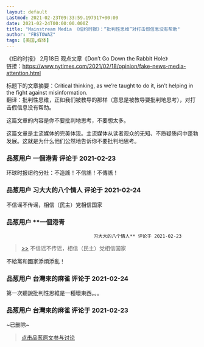 ```yaml
---
layout: default
Lastmod: 2021-02-23T09:33:59.197917+00:00
date: 2021-02-24T00:00:00.000Z
title: "Mainstream Media 《纽约时报》：“批判性思维”对打击假信息没有帮助"
author: "FBSTOWAZ"
tags: [美国,媒体]
---
```


《纽约时报》 2月18日 观点文章《Don’t Go Down the Rabbit Hole》  
链接：https://www.nytimes.com/2021/02/18/opinion/fake-news-media-attention.html  
  
标题下的文章摘要：Critical thinking, as we’re taught to do it, isn’t helping in the fight against misinformation.  
翻译：批判性思维，正如我们被教导的那样（意思是被教导要批判地思考），对打击假信息没有帮助。  
  
这篇文章的内容是你不要批判地思考，不要想太多。  
  
这篇文章是主流媒体的完美体现。主流媒体从读者观众的无知、不质疑质问中蓬勃发展。这就是为什么他们公然地告诉你不要批判地思考。

            
### 品葱用户 **一個港青** 评论于 2021-02-23
        
环球时报纽约分社：不造謠！不信謠！不傳謠！
        


            
### 品葱用户 **习大大的八个情人** 评论于 2021-02-24
        
不信谣不传谣，相信（民主）党相信国家
        


            
### 品葱用户 **一個港青				
									习大大的八个情人** 评论于 2021-02-23
        
> [\>>]( "/article/item_id-606114#") 不信谣不传谣，相信（民主）党相信国家

  
不給黨和國家添煩添亂！
        


            
### 品葱用户 **台灣來的麻雀** 评论于 2021-02-24
        
第一次聽說批判性思維是一種壞東西。。。
        


            
### 品葱用户 **台灣來的麻雀** 评论于 2021-02-23
        
~已删除~
        






> [点击品葱原文参与讨论](https://pincong.rocks/article/29840)

